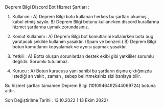 Deprem Bilgi Discord Bot Hizmet Şartları :

1) Kullanım :
A) Deprem Bilgi botu kullanan herkes bu şartları okumuş , kabul etmiş sayılır.
B) Deprem Bilgi botunu kullanırken discord kurallarına hizmet şartlarına uymak zorundasınız.

2) Komut Kullanımı :
A) Deprem Bilgi bot komutlarini kullanırken bota bug yaratacak şekilde kullanım yasaktır. (Spam ve benzeri.)
B) Deprem Bilgi botun komutlarını kopyalamak ve aynısı yapmak yasaktır.

3) Yetkili :
A) Botta oluşan sorunlardan destek ekibi gibi yetkililer sorumlu değildir. Sorumlu tutulamaz.

4) Kurucu :
A) Botun kurucusu yani sahibi bu şartların dışına çıktığınızda istediği an vakit , zaman , sebep belirtmeksiniz sizi banlaya bilir.

Bu hizmet şartları tamamen Deprem Bilgi (1010946492544069724) botuna aittir.

Son Değiştirilme Tarihi : 13.10.2022 ( 13 Ekim 2022)

